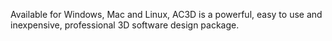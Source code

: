 Available for Windows, Mac and Linux, AC3D is a powerful, easy to use and inexpensive, professional 3D software design package.
